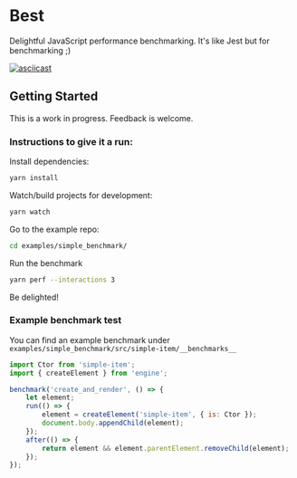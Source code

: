 # Best

Delightful JavaScript performance benchmarking. It's like Jest but for benchmarking ;)

[![asciicast](https://asciinema.org/a/158771.png)](https://asciinema.org/a/158771)

## Getting Started

This is a work in progress. Feedback is welcome.

### Instructions to give it a run:

Install dependencies:

```bash
yarn install
```

Watch/build projects for development:

```bash
yarn watch
```

Go to the example repo:

```bash
cd examples/simple_benchmark/
```

Run the benchmark

```bash
yarn perf --interactions 3
```

Be delighted!

### Example benchmark test

You can find an example benchmark under `examples/simple_benchmark/src/simple-item/__benchmarks__`

```javascript
import Ctor from 'simple-item';
import { createElement } from 'engine';

benchmark('create_and_render', () => {
    let element;
    run(() => {
        element = createElement('simple-item', { is: Ctor });
        document.body.appendChild(element);
    });
    after(() => {
        return element && element.parentElement.removeChild(element);
    });
});
```
